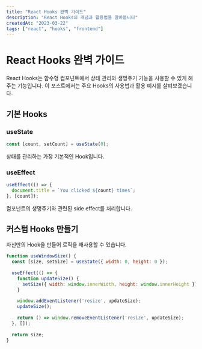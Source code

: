 ```yaml
---
title: "React Hooks 완벽 가이드"
description: "React Hooks의 개념과 활용법을 알아봅니다"
createdAt: "2023-03-22"
tags: ["react", "hooks", "frontend"]
---
```


# React Hooks 완벽 가이드

React Hooks는 함수형 컴포넌트에서 상태 관리와 생명주기 기능을 사용할 수 있게 해주는 기능입니다.
이 포스트에서는 주요 Hooks의 사용법과 활용 예시를 살펴보겠습니다.

## 기본 Hooks

### useState

```jsx
const [count, setCount] = useState(0);
```

상태를 관리하는 가장 기본적인 Hook입니다.

### useEffect

```jsx
useEffect(() => {
  document.title = `You clicked ${count} times`;
}, [count]);
```

컴포넌트의 생명주기와 관련된 side effect를 처리합니다.

## 커스텀 Hooks 만들기

자신만의 Hook을 만들어 로직을 재사용할 수 있습니다.

```jsx
function useWindowSize() {
  const [size, setSize] = useState({ width: 0, height: 0 });
  
  useEffect(() => {
    function updateSize() {
      setSize({ width: window.innerWidth, height: window.innerHeight });
    }
    
    window.addEventListener('resize', updateSize);
    updateSize();
    
    return () => window.removeEventListener('resize', updateSize);
  }, []);
  
  return size;
}
``` 